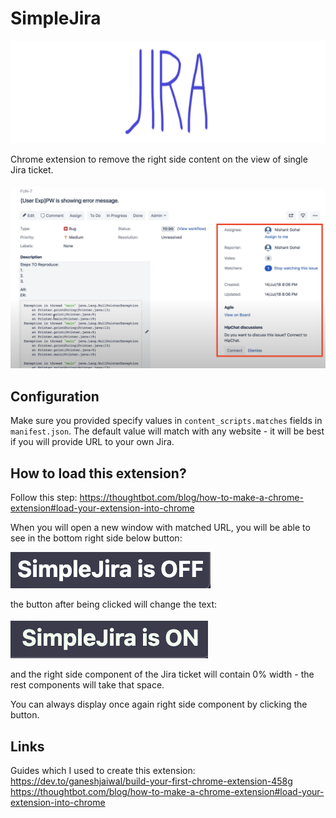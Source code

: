 # SimpleJira 

![logo](github/images/sillylogo.png)

Chrome extension to remove the right side content on the view of single Jira ticket.

![sidebar](github/images/sidebar.png)

## Configuration
Make sure you provided specify values in `content_scripts.matches` fields in `manifest.json`. The default value will match with any website - it will be best if you will provide URL to your own Jira.

## How to load this extension?
Follow this step:
https://thoughtbot.com/blog/how-to-make-a-chrome-extension#load-your-extension-into-chrome

When you will open a new window with matched URL, you will be able to see in the bottom right side below button:

![off](github/images/off.png)

the button after being clicked will change the text:

![on](github/images/on.png)

and the right side component of the Jira ticket will contain 0% width - the rest components will take that space. 

You can always display once again right side component by clicking the button.

## Links
Guides which I used to create this extension: 
https://dev.to/ganeshjaiwal/build-your-first-chrome-extension-458g
https://thoughtbot.com/blog/how-to-make-a-chrome-extension#load-your-extension-into-chrome
